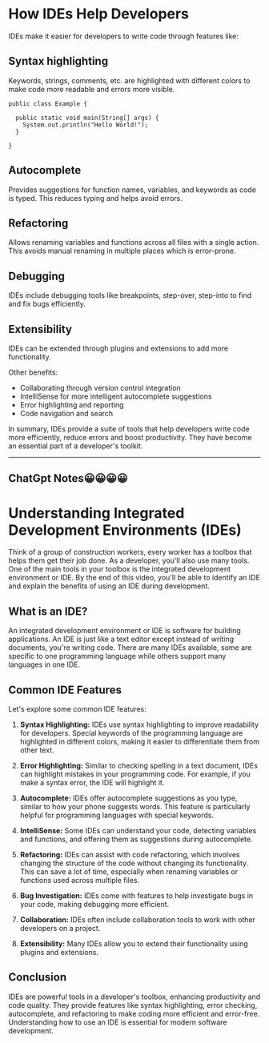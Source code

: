 

# How IDEs Help Developers

IDEs make it easier for developers to write code through features like:

## Syntax highlighting

Keywords, strings, comments, etc. are highlighted with different colors to make code more readable and errors more visible.

```
public class Example { 
 
  public static void main(String[] args) {
    System.out.println("Hello World!");  
  }

}
```

## Autocomplete 

Provides suggestions for function names, variables, and keywords as code is typed. This reduces typing and helps avoid errors.

## Refactoring

Allows renaming variables and functions across all files with a single action. This avoids manual renaming in multiple places which is error-prone.

## Debugging

IDEs include debugging tools like breakpoints, step-over, step-into to find and fix bugs efficiently.

## Extensibility

IDEs can be extended through plugins and extensions to add more functionality.

Other benefits:

- Collaborating through version control integration  
- IntelliSense for more intelligent autocomplete suggestions
- Error highlighting and reporting
- Code navigation and search

In summary, IDEs provide a suite of tools that help developers write code more efficiently, reduce errors and boost productivity. They have become an essential part of a developer's toolkit.

-----------------------------------------------------------------------------
## ChatGpt Notes😀😀😀😀
# Understanding Integrated Development Environments (IDEs)

Think of a group of construction workers, every worker has a toolbox that helps them get their job done. As a developer, you'll also use many tools. One of the main tools in your toolbox is the integrated development environment or IDE. By the end of this video, you'll be able to identify an IDE and explain the benefits of using an IDE during development.

## What is an IDE?

An integrated development environment or IDE is software for building applications. An IDE is just like a text editor except instead of writing documents, you're writing code. There are many IDEs available, some are specific to one programming language while others support many languages in one IDE.

## Common IDE Features

Let's explore some common IDE features:

1. **Syntax Highlighting:** IDEs use syntax highlighting to improve readability for developers. Special keywords of the programming language are highlighted in different colors, making it easier to differentiate them from other text.

2. **Error Highlighting:** Similar to checking spelling in a text document, IDEs can highlight mistakes in your programming code. For example, if you make a syntax error, the IDE will highlight it.

3. **Autocomplete:** IDEs offer autocomplete suggestions as you type, similar to how your phone suggests words. This feature is particularly helpful for programming languages with special keywords.

4. **IntelliSense:** Some IDEs can understand your code, detecting variables and functions, and offering them as suggestions during autocomplete.

5. **Refactoring:** IDEs can assist with code refactoring, which involves changing the structure of the code without changing its functionality. This can save a lot of time, especially when renaming variables or functions used across multiple files.

6. **Bug Investigation:** IDEs come with features to help investigate bugs in your code, making debugging more efficient.

7. **Collaboration:** IDEs often include collaboration tools to work with other developers on a project.

8. **Extensibility:** Many IDEs allow you to extend their functionality using plugins and extensions.

## Conclusion

IDEs are powerful tools in a developer's toolbox, enhancing productivity and code quality. They provide features like syntax highlighting, error checking, autocomplete, and refactoring to make coding more efficient and error-free. Understanding how to use an IDE is essential for modern software development.
